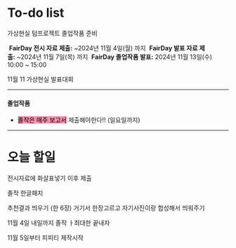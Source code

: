 # To-do list



가상현실 텀프로젝트
졸업작품 준비


 **FairDay 전시 자료 제출:** ~2024년 11월 4일(월) 까지
 **FairDay 발표 자료 제출:** ~2024년 11월 7일(목) 까지
 **FairDay 졸업작품 발표:** 2024년 11월 13일(수) 10:00 ~ 15:00


11월 11 가상현실 발표대회

----
#### 졸업작품

- <mark style="background: #FF5582A6;">졸작은 매주 보고서</mark> 제출해야한다!! (일요일까지)


----
# 오늘 할일

전시자료에 화살표넣기 이후 제출

졸작
한글패치

추천결과 띄우기 (한 6장)
거기서 한장고르고 자기사진이랑 합성해서 띄워주기

11월 4일 내일까지 졸작 ㅏ최대한 끝내자

11월 5일부터 피피티 제작시작



